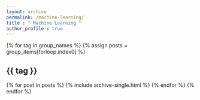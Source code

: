 ```yaml
---
layout: archive
permalink: /machine-learning/
title : " Machine Learning "
author_profile : true
---
```


{% for tag in group_names %}
  {% assign posts = group_items[forloop.index0] %}
  <h2 id="{{ tag | slugify }}" class="archive__subtitle">{{ tag }}</h2>
  {% for post in posts %}
     {% include archive-single.html %}
  {% endfor %}
{% endfor %}

